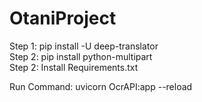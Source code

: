 # OtaniProject

Step 1: pip install -U deep-translator \
Step 2: pip install python-multipart \
Step 2: Install Requirements.txt 

Run Command: uvicorn OcrAPI:app --reload
